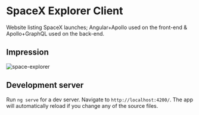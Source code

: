 # SpaceX Explorer Client

Website listing SpaceX launches; Angular+Apollo used on the front-end & Apollo+GraphQL used on the back-end.

## Impression

![space-explorer](space-explorer.gif)

## Development server

Run `ng serve` for a dev server. Navigate to `http://localhost:4200/`. The app will automatically reload if you change any of the source files.